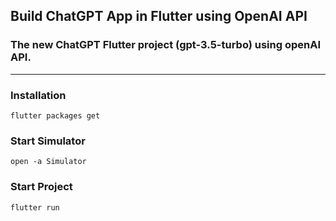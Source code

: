 ## Build ChatGPT App in Flutter using OpenAI API

### The new ChatGPT Flutter project (gpt-3.5-turbo) using openAI API.

---

### Installation

```
flutter packages get
```

### Start Simulator

```
open -a Simulator
```

### Start Project

```
flutter run
```
